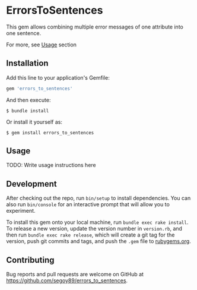 # ErrorsToSentences

This gem allows combining multiple error messages of one attribute into one sentence.

For more, see [Usage](#usage) section

## Installation

Add this line to your application's Gemfile:

```ruby
gem 'errors_to_sentences'
```

And then execute:

```shell
$ bundle install
```

Or install it yourself as:

```shell
$ gem install errors_to_sentences
```

## Usage

TODO: Write usage instructions here

## Development

After checking out the repo, run `bin/setup` to install dependencies. You can also run `bin/console` for an interactive prompt that will allow you to experiment.

To install this gem onto your local machine, run `bundle exec rake install`. To release a new version, update the version number in `version.rb`, and then run `bundle exec rake release`, which will create a git tag for the version, push git commits and tags, and push the `.gem` file to [rubygems.org](https://rubygems.org).

## Contributing

Bug reports and pull requests are welcome on GitHub at <https://github.com/segoy89/errors_to_sentences>.
